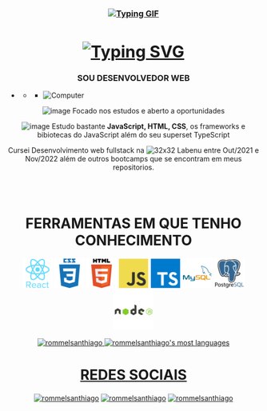 ### <div align="center">[![Typing GIF](https://www.imagensanimadas.com/data/media/2148/emoticon-e-smiley-cafe-imagem-animada-0029.gif)](https://www.imagensanimadas.com/data/media/2148/emoticon-e-smiley-cafe-imagem-animada-0029.gif)<h1 align="center"> [![Typing SVG](https://readme-typing-svg.herokuapp.com/?color=ffffff&size=35&center=true&vCenter=true&width=1000&lines=Ola+amigos,+me+chamo+Rommel+Santhiago)](https://git.io/typing-svg) </h1></div>

<h3 align="center">SOU DESENVOLVEDOR WEB</h3>

* * * <img src="https://raw.githubusercontent.com/MicaelliMedeiros/micaellimedeiros/master/image/computer-illustration.png" min-width="20px" max-width="300px" width="250px" align="left" margin="0" alt="Computer">

<div align="center">
  
![image](https://user-images.githubusercontent.com/61671015/144712720-217a3bb8-764c-47ec-8ccc-f70e8f0cfd55.png) Focado nos estudos e aberto a oportunidades

![image](https://user-images.githubusercontent.com/61671015/144712901-d6c24dce-44e9-461c-990f-1bec7a2b1e39.png) Estudo bastante **JavaScript, HTML, CSS**, os frameworks e bibiotecas do JavaScript além do seu superset TypeScript
  
Cursei Desenvolvimento web fullstack na ![32x32](https://user-images.githubusercontent.com/61671015/147751898-47929365-3a8f-447c-81cf-08d59a316b08.png) Labenu entre Out/2021 e Nov/2022 além de outros bootcamps que se encontram em meus repositorios.
</div>
<br><br>
<div>
  <h1 align="center">FERRAMENTAS EM QUE TENHO CONHECIMENTO</h1>
<p align="center">
<img src="https://raw.githubusercontent.com/devicons/devicon/master/icons/react/react-original-wordmark.svg" alt="react" width="60" height="60"/>
<img src="https://raw.githubusercontent.com/devicons/devicon/master/icons/css3/css3-plain-wordmark.svg" alt="css3"  width="60" height="60"/>
<img src="https://raw.githubusercontent.com/devicons/devicon/master/icons/html5/html5-original-wordmark.svg" alt="html5"  width="60" height="60"/>
<img src="https://raw.githubusercontent.com/devicons/devicon/master/icons/javascript/javascript-original.svg" alt="javascript" width="60" height="60"/>
<img src="https://raw.githubusercontent.com/devicons/devicon/master/icons/typescript/typescript-original.svg" alt="typescript" width="60" height="60"/>
<img src="https://raw.githubusercontent.com/devicons/devicon/master/icons/mysql/mysql-original-wordmark.svg" alt="mysql" width="60" height="60"/>
<img src="https://raw.githubusercontent.com/devicons/devicon/master/icons/postgresql/postgresql-original-wordmark.svg" alt="postgresql" width="60" height="60"/>
<img src="https://raw.githubusercontent.com/devicons/devicon/master/icons/nodejs/nodejs-original-wordmark.svg" alt="nodejs" width="80" height="80"/></p><p align="center">
</p>
</div>

<div align="center">
  <a href="https://github.com/rommelsanthiago">
  <img width="530em" src="https://rommel-github-readme-stats.vercel.app/api?username=rommelsanthiago&show_icons=true&theme=highcontrast" alt="rommelsanthiago"/>
  <img width="530em" src="https://rommel-github-readme-stats.vercel.app/api/top-langs/?username=rommelsanthiago&layout=compact&theme=highcontrast" alt="rommelsanthiago's most languages"/>
</div>

<div>
<h1 align="center">REDES SOCIAIS</h1>  
<p align="center">
<a href="https://codepen.io/rommelsanthiago" target="blank"><img align="center" src="https://cdn.jsdelivr.net/npm/simple-icons@3.0.1/icons/codepen.svg" alt="rommelsanthiago" height="40" width="40" /></a>
<a href="https://www.linkedin.com/in/rommelsanthiago" target="blank"><img align="center" src="https://cdn.jsdelivr.net/npm/simple-icons@3.0.1/icons/linkedin.svg" alt="rommelsanthiago" height="40" width="40" /></a>
<a href="https://stackoverflow.com/users/14057059/rommel-santhiago" target="blank"><img align="center" src="https://cdn.jsdelivr.net/npm/simple-icons@3.0.1/icons/stackoverflow.svg" alt="rommelsanthiago" height="40" width="40" /></a>
</p>
</div>
  
  <div align="center">
    <img src="http://ForTheBadge.com/images/badges/built-with-love.svg" alt="" />
  </div>
  
<!--   ## <div align="center"><h3>Visitantes</h3> <p><img alingn="center"  src="https://profile-counter.glitch.me/rommelsanthiago/count.svg" /></p> </div> -->
